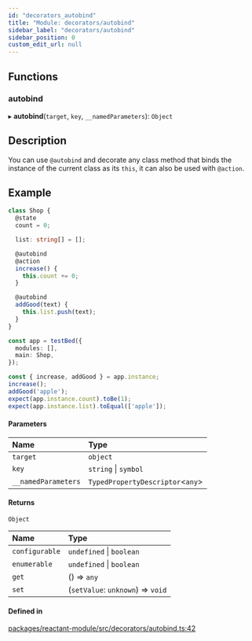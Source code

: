 ```yaml
---
id: "decorators_autobind"
title: "Module: decorators/autobind"
sidebar_label: "decorators/autobind"
sidebar_position: 0
custom_edit_url: null
---
```


## Functions

### autobind

▸ **autobind**(`target`, `key`, `__namedParameters`): `Object`

## Description

You can use `@autobind` and decorate any class method that binds the instance of the current class as its `this`,
it can also be used with `@action`.

## Example

```ts
class Shop {
  @state
  count = 0;

  list: string[] = [];

  @autobind
  @action
  increase() {
    this.count += 0;
  }

  @autobind
  addGood(text) {
    this.list.push(text);
  }
}

const app = testBed({
  modules: [],
  main: Shop,
});

const { increase, addGood } = app.instance;
increase();
addGood('apple');
expect(app.instance.count).toBe(1);
expect(app.instance.list).toEqual(['apple']);
```

#### Parameters

| Name | Type |
| :------ | :------ |
| `target` | `object` |
| `key` | `string` \| `symbol` |
| `__namedParameters` | `TypedPropertyDescriptor`<`any`\> |

#### Returns

`Object`

| Name | Type |
| :------ | :------ |
| `configurable` | `undefined` \| `boolean` |
| `enumerable` | `undefined` \| `boolean` |
| `get` | () => `any` |
| `set` | (`setValue`: `unknown`) => `void` |

#### Defined in

[packages/reactant-module/src/decorators/autobind.ts:42](https://github.com/unadlib/reactant/blob/5459ef00/packages/reactant-module/src/decorators/autobind.ts#L42)
